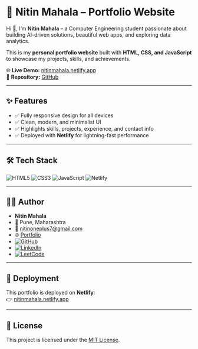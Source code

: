 # 🚀 Nitin Mahala – Portfolio Website

Hi 👋, I’m **Nitin Mahala** – a Computer Engineering student passionate about building AI-driven solutions, beautiful web apps, and exploring data analytics.  

This is my **personal portfolio website** built with **HTML, CSS, and JavaScript** to showcase my projects, skills, and achievements.  

🌐 **Live Demo:** [nitinmahala.netlify.app](https://nitinmahala.netlify.app)  
📂 **Repository:** [GitHub](https://github.com/nitinmahala/nitinportfolio)

---

## ✨ Features

- ✅ Fully responsive design for all devices
- ✅ Clean, modern, and minimalist UI
- ✅ Highlights skills, projects, experience, and contact info
- ✅ Deployed with **Netlify** for lightning-fast performance

---

## 🛠 Tech Stack

![HTML5](https://img.shields.io/badge/HTML5-E34F26?style=for-the-badge&logo=html5&logoColor=white)
![CSS3](https://img.shields.io/badge/CSS3-1572B6?style=for-the-badge&logo=css3&logoColor=white)
![JavaScript](https://img.shields.io/badge/JavaScript-F7DF1E?style=for-the-badge&logo=javascript&logoColor=black)
![Netlify](https://img.shields.io/badge/Netlify-00C7B7?style=for-the-badge&logo=netlify&logoColor=white)

---
## 👨‍💻 Author

- **Nitin Mahala**
- 📍 Pune, Maharashtra
- 📧 [nitinoneplus7@gmail.com](mailto:nitinoneplus7@gmail.com)
- 🌐 [Portfolio](https://nitinmahala.netlify.app)
- [![GitHub](https://img.shields.io/badge/GitHub-181717?style=for-the-badge&logo=github)](https://github.com/nitinmahala)
- [![LinkedIn](https://img.shields.io/badge/LinkedIn-0A66C2?style=for-the-badge&logo=linkedin&logoColor=white)](https://www.linkedin.com/in/mahalanitin/)
- [![LeetCode](https://img.shields.io/badge/LeetCode-FFA116?style=for-the-badge&logo=leetcode&logoColor=white)](https://leetcode.com/nitinmahala/)

---

## 🚀 Deployment

This portfolio is deployed on **Netlify**:  
👉 [nitinmahala.netlify.app](https://nitinmahala.netlify.app)

---

## 📜 License

This project is licensed under the [MIT License](LICENSE).
